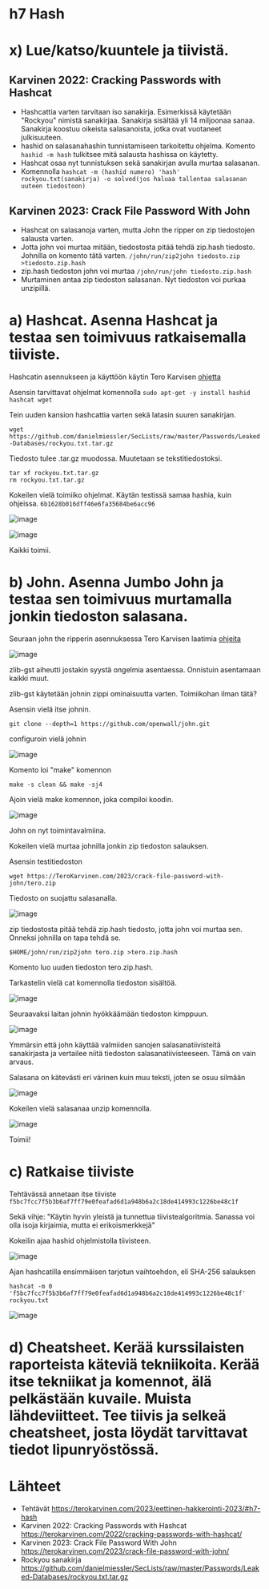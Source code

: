 # h7 Hash

# x) Lue/katso/kuuntele ja tiivistä.

## Karvinen 2022: Cracking Passwords with Hashcat

 - Hashcattia varten tarvitaan iso sanakirja. Esimerkissä käytetään "Rockyou" nimistä sanakirjaa. Sanakirja sisältää yli 14 miljoonaa sanaa. Sanakirja koostuu oikeista salasanoista, jotka ovat vuotaneet julkisuuteen.
 - hashid on salasanahashin tunnistamiseen tarkoitettu ohjelma. Komento ```hashid -m hash``` tulkitsee mitä salausta hashissa on käytetty.
 - Hashcat osaa nyt tunnistuksen sekä sanakirjan avulla murtaa salasanan.
 - Komennolla ```hashcat -m (hashid numero) 'hash' rockyou.txt(sanakirja) -o solved(jos haluaa tallentaa salasanan uuteen tiedostoon)```

## Karvinen 2023: Crack File Password With John

 - Hashcat on salasanoja varten, mutta John the ripper on zip tiedostojen salausta varten.
 - Jotta john voi murtaa mitään, tiedostosta pitää tehdä zip.hash tiedosto. Johnilla on komento tätä varten. ```/john/run/zip2john tiedosto.zip >tiedosto.zip.hash```
 - zip.hash tiedoston john voi murtaa ```/john/run/john tiedosto.zip.hash```
 - Murtaminen antaa zip tiedoston salasanan. Nyt tiedoston voi purkaa unzipillä.

# a) Hashcat. Asenna Hashcat ja testaa sen toimivuus ratkaisemalla tiiviste.

Hashcatin asennukseen ja käyttöön käytin Tero Karvisen [ohjetta](https://terokarvinen.com/2022/cracking-passwords-with-hashcat/)

Asensin tarvittavat ohjelmat komennolla ```sudo apt-get -y install hashid hashcat wget```

Tein uuden kansion hashcattia varten sekä latasin suuren sanakirjan. 

```wget https://github.com/danielmiessler/SecLists/raw/master/Passwords/Leaked-Databases/rockyou.txt.tar.gz```

Tiedosto tulee .tar.gz muodossa. Muutetaan se tekstitiedostoksi. 

```
tar xf rockyou.txt.tar.gz
rm rockyou.txt.tar.gz
```

Kokeilen vielä toimiiko ohjelmat. 
Käytän testissä samaa hashia, kuin ohjeissa. ```6b1628b016dff46e6fa35684be6acc96```

![image](https://github.com/LassiMik/Tunkeutumistestaus_ict4tn027-3012/assets/112076377/a9a3f53a-b631-4854-89fb-ff9f772f13ef)

![image](https://github.com/LassiMik/Tunkeutumistestaus_ict4tn027-3012/assets/112076377/585ba1cf-92d9-4636-ba13-5d775678a076)

Kaikki toimii. 

# b) John. Asenna Jumbo John ja testaa sen toimivuus murtamalla jonkin tiedoston salasana.

Seuraan john the ripperin asennuksessa Tero Karvisen laatimia [ohjeita](https://terokarvinen.com/2023/crack-file-password-with-john/) 

![image](https://github.com/LassiMik/Tunkeutumistestaus_ict4tn027-3012/assets/112076377/58f00602-14c9-4580-89f4-d64b4d63650c)

zlib-gst aiheutti jostakin syystä ongelmia asentaessa. Onnistuin asentamaan kaikki muut. 

zlib-gst käytetään johnin zippi ominaisuutta varten. Toimiikohan ilman tätä?

Asensin vielä itse johnin. 

```git clone --depth=1 https://github.com/openwall/john.git```

configuroin vielä johnin 

![image](https://github.com/LassiMik/Tunkeutumistestaus_ict4tn027-3012/assets/112076377/722229f6-b18d-40e5-bfa7-a451701dd148)

Komento loi "make" komennon 

```make -s clean && make -sj4```

Ajoin vielä make komennon, joka compiloi koodin. 

![image](https://github.com/LassiMik/Tunkeutumistestaus_ict4tn027-3012/assets/112076377/5b4a0e35-694b-403a-ab12-a09fc3cd1bf3)

John on nyt toimintavalmiina. 

Kokeilen vielä murtaa johnilla jonkin zip tiedoston salauksen. 

Asensin testitiedoston

```wget https://TeroKarvinen.com/2023/crack-file-password-with-john/tero.zip```

Tiedosto on suojattu salasanalla.

![image](https://github.com/LassiMik/Tunkeutumistestaus_ict4tn027-3012/assets/112076377/f1c935c0-d337-4aee-917a-b9c5ba44f8b5)

zip tiedostosta pitää tehdä zip.hash tiedosto, jotta john voi murtaa sen. Onneksi johnilla on tapa tehdä se. 

```$HOME/john/run/zip2john tero.zip >tero.zip.hash```

Komento luo uuden tiedoston tero.zip.hash.

Tarkastelin vielä cat komennolla tiedoston sisältöä. 

![image](https://github.com/LassiMik/Tunkeutumistestaus_ict4tn027-3012/assets/112076377/abd12eec-026e-4174-a48b-3cc1a39e8007)

Seuraavaksi laitan johnin hyökkäämään tiedoston kimppuun.

![image](https://github.com/LassiMik/Tunkeutumistestaus_ict4tn027-3012/assets/112076377/edd90be7-66ba-4236-939c-c8fe9fe2bf95)

Ymmärsin että john käyttää valmiiden sanojen salasanatiivisteitä sanakirjasta ja vertailee niitä tiedoston salasanatiivisteeseen. Tämä on vain arvaus. 

Salasana on kätevästi eri värinen kuin muu teksti, joten se osuu silmään

![image](https://github.com/LassiMik/Tunkeutumistestaus_ict4tn027-3012/assets/112076377/8b2cb814-ae23-41e7-bdeb-dc22628a2281)

Kokeilen vielä salasanaa unzip komennolla. 

![image](https://github.com/LassiMik/Tunkeutumistestaus_ict4tn027-3012/assets/112076377/bf66da67-835f-4efb-b4fc-d1344b8dfdc9)

Toimii!

# c) Ratkaise tiiviste

Tehtävässä annetaan itse tiiviste ```f5bc7fcc7f5b3b6af7ff79e0feafad6d1a948b6a2c18de414993c1226be48c1f```

Sekä vihje: "Käytin hyvin yleistä ja tunnettua tiivistealgoritmia. Sanassa voi olla isoja kirjaimia, mutta ei erikoismerkkejä"

Kokeilin ajaa hashid ohjelmistolla tiivisteen. 

![image](https://github.com/LassiMik/Tunkeutumistestaus_ict4tn027-3012/assets/112076377/07d5eb07-8356-4a07-b19f-5adf6472b48d)

Ajan hashcatilla ensimmäisen tarjotun vaihtoehdon, eli SHA-256 salauksen

```hashcat -m 0 'f5bc7fcc7f5b3b6af7ff79e0feafad6d1a948b6a2c18de414993c1226be48c1f' rockyou.txt```

![image](https://github.com/LassiMik/Tunkeutumistestaus_ict4tn027-3012/assets/112076377/e2effd71-3250-413b-bcbb-20a554f2c8b2)



# d) Cheatsheet. Kerää kurssilaisten raporteista käteviä tekniikoita. Kerää itse tekniikat ja komennot, älä pelkästään kuvaile. Muista lähdeviitteet. Tee tiivis ja selkeä cheatsheet, josta löydät tarvittavat tiedot lipunryöstössä.

# Lähteet

 - Tehtävät https://terokarvinen.com/2023/eettinen-hakkerointi-2023/#h7-hash
 - Karvinen 2022: Cracking Passwords with Hashcat https://terokarvinen.com/2022/cracking-passwords-with-hashcat/
 - Karvinen 2023: Crack File Password With John https://terokarvinen.com/2023/crack-file-password-with-john/
 - Rockyou sanakirja https://github.com/danielmiessler/SecLists/raw/master/Passwords/Leaked-Databases/rockyou.txt.tar.gz
